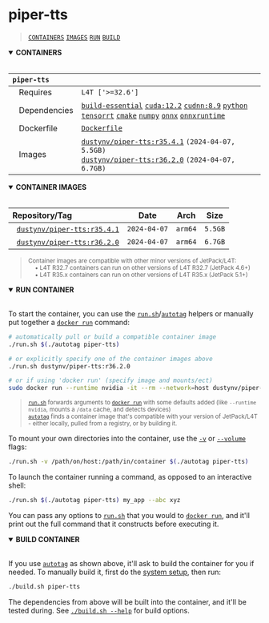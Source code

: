 # piper-tts

> [`CONTAINERS`](#user-content-containers) [`IMAGES`](#user-content-images) [`RUN`](#user-content-run) [`BUILD`](#user-content-build)

<details open>
<summary><b><a id="containers">CONTAINERS</a></b></summary>
<br>

| **`piper-tts`** | |
| :-- | :-- |
| &nbsp;&nbsp;&nbsp;Requires | `L4T ['>=32.6']` |
| &nbsp;&nbsp;&nbsp;Dependencies | [`build-essential`](/packages/build-essential) [`cuda:12.2`](/packages/cuda/cuda) [`cudnn:8.9`](/packages/cuda/cudnn) [`python`](/packages/python) [`tensorrt`](/packages/tensorrt) [`cmake`](/packages/cmake/cmake_pip) [`numpy`](/packages/numpy) [`onnx`](/packages/onnx) [`onnxruntime`](/packages/onnxruntime) |
| &nbsp;&nbsp;&nbsp;Dockerfile | [`Dockerfile`](Dockerfile) |
| &nbsp;&nbsp;&nbsp;Images | [`dustynv/piper-tts:r35.4.1`](https://hub.docker.com/r/dustynv/piper-tts/tags) `(2024-04-07, 5.5GB)`<br>[`dustynv/piper-tts:r36.2.0`](https://hub.docker.com/r/dustynv/piper-tts/tags) `(2024-04-07, 6.7GB)` |

</details>

<details open>
<summary><b><a id="images">CONTAINER IMAGES</a></b></summary>
<br>

| Repository/Tag | Date | Arch | Size |
| :-- | :--: | :--: | :--: |
| &nbsp;&nbsp;[`dustynv/piper-tts:r35.4.1`](https://hub.docker.com/r/dustynv/piper-tts/tags) | `2024-04-07` | `arm64` | `5.5GB` |
| &nbsp;&nbsp;[`dustynv/piper-tts:r36.2.0`](https://hub.docker.com/r/dustynv/piper-tts/tags) | `2024-04-07` | `arm64` | `6.7GB` |

> <sub>Container images are compatible with other minor versions of JetPack/L4T:</sub><br>
> <sub>&nbsp;&nbsp;&nbsp;&nbsp;• L4T R32.7 containers can run on other versions of L4T R32.7 (JetPack 4.6+)</sub><br>
> <sub>&nbsp;&nbsp;&nbsp;&nbsp;• L4T R35.x containers can run on other versions of L4T R35.x (JetPack 5.1+)</sub><br>
</details>

<details open>
<summary><b><a id="run">RUN CONTAINER</a></b></summary>
<br>

To start the container, you can use the [`run.sh`](/docs/run.md)/[`autotag`](/docs/run.md#autotag) helpers or manually put together a [`docker run`](https://docs.docker.com/engine/reference/commandline/run/) command:
```bash
# automatically pull or build a compatible container image
./run.sh $(./autotag piper-tts)

# or explicitly specify one of the container images above
./run.sh dustynv/piper-tts:r36.2.0

# or if using 'docker run' (specify image and mounts/ect)
sudo docker run --runtime nvidia -it --rm --network=host dustynv/piper-tts:r36.2.0
```
> <sup>[`run.sh`](/docs/run.md) forwards arguments to [`docker run`](https://docs.docker.com/engine/reference/commandline/run/) with some defaults added (like `--runtime nvidia`, mounts a `/data` cache, and detects devices)</sup><br>
> <sup>[`autotag`](/docs/run.md#autotag) finds a container image that's compatible with your version of JetPack/L4T - either locally, pulled from a registry, or by building it.</sup>

To mount your own directories into the container, use the [`-v`](https://docs.docker.com/engine/reference/commandline/run/#volume) or [`--volume`](https://docs.docker.com/engine/reference/commandline/run/#volume) flags:
```bash
./run.sh -v /path/on/host:/path/in/container $(./autotag piper-tts)
```
To launch the container running a command, as opposed to an interactive shell:
```bash
./run.sh $(./autotag piper-tts) my_app --abc xyz
```
You can pass any options to [`run.sh`](/docs/run.md) that you would to [`docker run`](https://docs.docker.com/engine/reference/commandline/run/), and it'll print out the full command that it constructs before executing it.
</details>
<details open>
<summary><b><a id="build">BUILD CONTAINER</b></summary>
<br>

If you use [`autotag`](/docs/run.md#autotag) as shown above, it'll ask to build the container for you if needed.  To manually build it, first do the [system setup](/docs/setup.md), then run:
```bash
./build.sh piper-tts
```
The dependencies from above will be built into the container, and it'll be tested during.  See [`./build.sh --help`](/jetson_containers/build.py) for build options.
</details>
